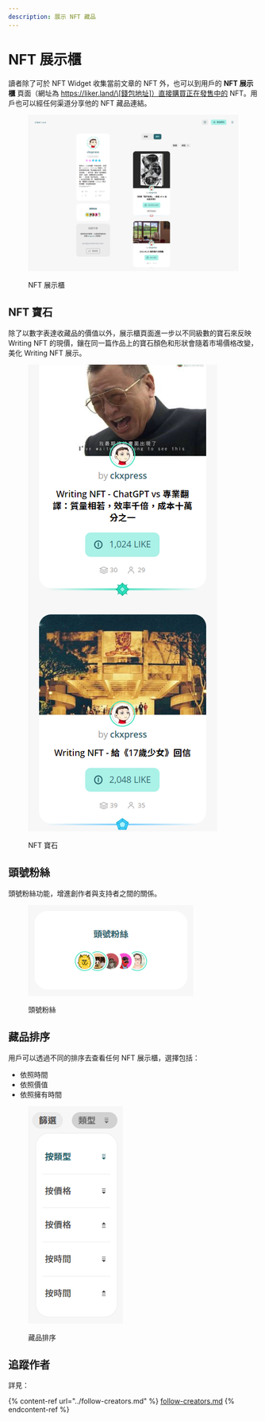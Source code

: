 ```yaml
---
description: 展示 NFT 藏品
---
```


# NFT 展示櫃

讀者除了可於 NFT Widget 收集當前文章的 NFT 外，也可以到用戶的 **NFT 展示櫃** 頁面（網址為 https://liker.land/\[錢包地址]）直接購買正在發售中的 NFT。用戶也可以經任何渠道分享他的 NFT 藏品連結。

<figure><img src="../../../.gitbook/assets/NFT Portfolio 1.png" alt=""><figcaption><p>NFT 展示櫃</p></figcaption></figure>

## NFT 寶石

除了以數字表達收藏品的價值以外，展示櫃頁面進一步以不同級數的寶石來反映 Writing NFT 的現價，鑲在同一篇作品上的寶石顏色和形狀會隨着市場價格改變，美化 Writing NFT 展示。

<figure><img src="../../../.gitbook/assets/NFT Portfolio 2.png" alt=""><figcaption><p>NFT 寶石</p></figcaption></figure>

## 頭號粉絲

頭號粉絲功能，增進創作者與支持者之間的關係。

<figure><img src="../../../.gitbook/assets/NFT Portfolio 3.png" alt=""><figcaption><p>頭號粉絲</p></figcaption></figure>

## 藏品排序

用戶可以透過不同的排序去查看任何 NFT 展示櫃，選擇包括：

* 依照時間
* 依照價值
* 依照擁有時間

<figure><img src="../../../.gitbook/assets/NFT Portfolio 4.png" alt=""><figcaption><p>藏品排序</p></figcaption></figure>

## 追蹤作者

詳見：

{% content-ref url="../follow-creators.md" %}
[follow-creators.md](../follow-creators.md)
{% endcontent-ref %}
